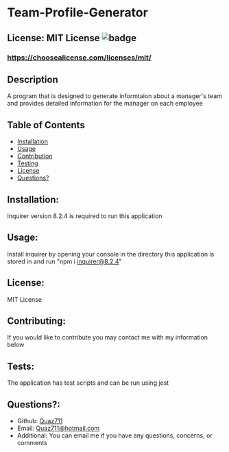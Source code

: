 # Team-Profile-Generator

  ## License: MIT License ![badge](https://img.shields.io/badge/license-MITLicense-orange)
  ###  https://choosealicense.com/licenses/mit/

  ## Description
  A program that is designed to generate informtaion about a manager's team and provides detailed information for the manager on each employee

  ## Table of Contents 
  - [Installation](#installation)
  - [Usage](#usage)
  - [Contribution](#contributing)
  - [Testing](#tests)
  - [License](#license)
  - [Questions?](#questions)
    
  ## Installation:
  Inquirer version 8.2.4 is required to run this application

  ## Usage:
  Install inquirer by opening your console in the directory this application is stored in and run "npm i inquirer@8.2.4"

  ## License:
  MIT License

  ## Contributing:
  If you would like to contribute you may contact me with my information below

  ## Tests:
  The application has test scripts and can be run using jest

  ## Questions?:
  - Github: [Quaz711](https://github.com/Quaz711)
  - Email: Quaz711@hotmail.com
  - Additional: You can email me if you have any questions, concerns, or comments